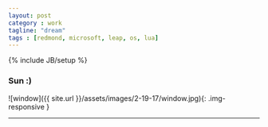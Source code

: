 ```yaml
---
layout: post
category : work
tagline: "dream"
tags : [redmond, microsoft, leap, os, lua]
---
```

{% include JB/setup %}

### Sun :)

![window]({{ site.url }}/assets/images/2-19-17/window.jpg){: .img-responsive }

---
